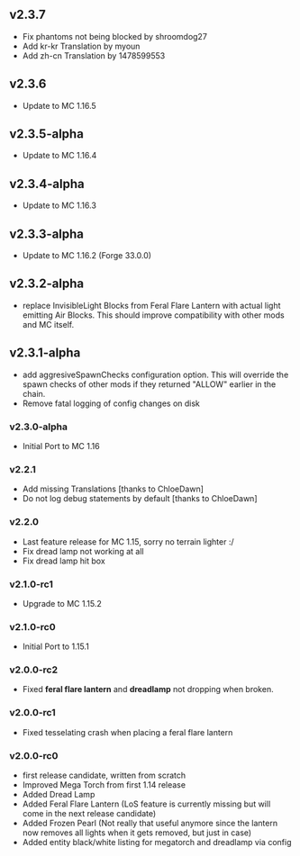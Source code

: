 ## v2.3.7
- Fix phantoms not being blocked by shroomdog27
- Add kr-kr Translation by myoun
- Add zh-cn Translation by 1478599553

## v2.3.6
- Update to MC 1.16.5

## v2.3.5-alpha
- Update to MC 1.16.4

## v2.3.4-alpha
- Update to MC 1.16.3

## v2.3.3-alpha
- Update to MC 1.16.2 (Forge 33.0.0)

## v2.3.2-alpha
- replace InvisibleLight Blocks from Feral Flare Lantern with actual light emitting Air Blocks. This should improve compatibility with other mods and MC itself.

## v2.3.1-alpha
- add aggresiveSpawnChecks configuration option. This will override the spawn checks of other mods if they returned "ALLOW" earlier in the chain.
- Remove fatal logging of config changes on disk

### v2.3.0-alpha
 - Initial Port to MC 1.16

### v2.2.1
 - Add missing Translations [thanks to ChloeDawn]
 - Do not log debug statements by default [thanks to ChloeDawn]

### v2.2.0
 - Last feature release for MC 1.15, sorry no terrain lighter :/
 - Fix dread lamp not working at all
 - Fix dread lamp hit box

### v2.1.0-rc1
 - Upgrade to MC 1.15.2

### v2.1.0-rc0
 - Initial Port to 1.15.1

### v2.0.0-rc2
 - Fixed **feral flare lantern** and **dreadlamp** not dropping when broken.

### v2.0.0-rc1
 - Fixed tesselating crash when placing a feral flare lantern

### v2.0.0-rc0
 - first release candidate, written from scratch
 - Improved Mega Torch from first 1.14 release
 - Added Dread Lamp
 - Added Feral Flare Lantern (LoS feature is currently missing but will come in the next release candidate)
 - Added Frozen Pearl (Not really that useful anymore since the lantern now removes all lights when it gets removed, but just in case)
 - Added entity black/white listing for megatorch and dreadlamp via config
